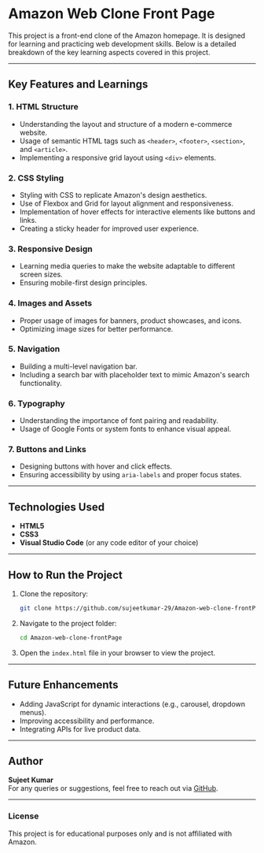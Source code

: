 # Amazon Web Clone Front Page

This project is a front-end clone of the Amazon homepage. It is designed for learning and practicing web development skills. Below is a detailed breakdown of the key learning aspects covered in this project.

---

## Key Features and Learnings

### 1. **HTML Structure**
- Understanding the layout and structure of a modern e-commerce website.
- Usage of semantic HTML tags such as `<header>`, `<footer>`, `<section>`, and `<article>`.
- Implementing a responsive grid layout using `<div>` elements.

### 2. **CSS Styling**
- Styling with CSS to replicate Amazon's design aesthetics.
- Use of Flexbox and Grid for layout alignment and responsiveness.
- Implementation of hover effects for interactive elements like buttons and links.
- Creating a sticky header for improved user experience.

### 3. **Responsive Design**
- Learning media queries to make the website adaptable to different screen sizes.
- Ensuring mobile-first design principles.

### 4. **Images and Assets**
- Proper usage of images for banners, product showcases, and icons.
- Optimizing image sizes for better performance.

### 5. **Navigation**
- Building a multi-level navigation bar.
- Including a search bar with placeholder text to mimic Amazon's search functionality.

### 6. **Typography**
- Understanding the importance of font pairing and readability.
- Usage of Google Fonts or system fonts to enhance visual appeal.

### 7. **Buttons and Links**
- Designing buttons with hover and click effects.
- Ensuring accessibility by using `aria-labels` and proper focus states.

---

## Technologies Used
- **HTML5**
- **CSS3**
- **Visual Studio Code** (or any code editor of your choice)

---

## How to Run the Project
1. Clone the repository:
   ```bash
   git clone https://github.com/sujeetkumar-29/Amazon-web-clone-frontPage.git
   ```
2. Navigate to the project folder:
   ```bash
   cd Amazon-web-clone-frontPage
   ```
3. Open the `index.html` file in your browser to view the project.

---

## Future Enhancements
- Adding JavaScript for dynamic interactions (e.g., carousel, dropdown menus).
- Improving accessibility and performance.
- Integrating APIs for live product data.

---

## Author
**Sujeet Kumar**  
For any queries or suggestions, feel free to reach out via [GitHub](https://github.com/sujeetkumar-29).

---

### License
This project is for educational purposes only and is not affiliated with Amazon.

